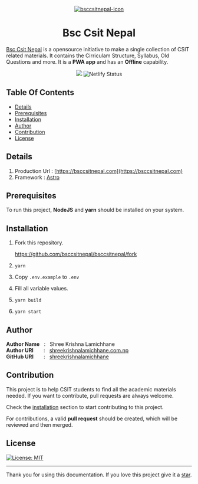 <p align="center">
    <a href="https://bsccsitnepal.com">
        <img src="public/favicons/favicon-150x150.png" align="center" alt="bsccsitnepal-icon"/>
    </a>
</p>
<h1 align="center" style="border: 0;"> Bsc Csit Nepal </h1>

[Bsc Csit Nepal](https://bsccsitnepal.com) is a opensource initiative to make a single collection of CSIT related materials. It contains the Cirriculam Structure, Syllabus, Old Questions and more. It is a **PWA app** and has an **Offline** capability.

<p align="center">
    <img src="https://img.shields.io/badge/License-GPL3.0-red.svg">
	<img src="https://api.netlify.com/api/v1/badges/13764087-d583-442d-a719-b9eae65698d3/deploy-status" alt="Netlify Status">
</p>

## Table Of Contents

- [Details](#details)
- [Prerequisites](#prerequisites)
- [Installation](#installation)
- [Author](#author)
- [Contribution](#contribution)
- [License](#license)

## Details

1. Production Url : [https://bsccsitnepal.com](https://bsccsitnepal.com)
2. Framework : [Astro](https://astro.build)

## Prerequisites

To run this project, **NodeJS** and **yarn** should be installed on your system.

## Installation

1. Fork this repository.

   https://github.com/bsccsitnepal/bsccsitnepal/fork

2. `yarn`
3. Copy `.env.example` to `.env`
4. Fill all variable values.
5. `yarn build`
6. `yarn start`

## Author

**Author Name** &nbsp; : &nbsp; Shree Krishna Lamichhane <br>
**Author URI** &nbsp; &nbsp; &nbsp; : &nbsp; [shreekrishnalamichhane.com.np](https://site.shreekrishnalamichhane.com.np) <br>
**GitHub URI** &nbsp; &nbsp; &nbsp; : &nbsp; [shreekrishnalamichhane](https://github.shreekrishnalamichhane.com.np)

## Contribution

This project is to help CSIT students to find all the academic materials needed. If you want to contribute, pull requests are always welcome.

Check the [installation](#installation) section to start contributing to this project.

For contributions, a valid **pull request** should be created, which will be reviewed and then merged.

## License

[![License: MIT](https://img.shields.io/badge/License-GPL3.0-red.svg)](https://github.com/bsccsitnepal/bsccsitnepal/blob/master/LICENSE)

---

Thank you for using this documentation. If you love this project give it a [star](https://github.com/bsccsitnepal/bsccsitnepal).
